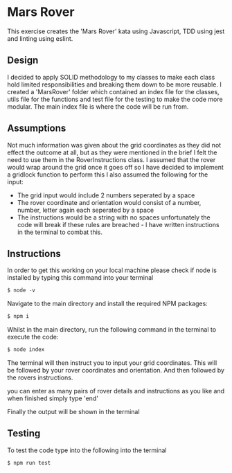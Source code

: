 # Mars Rover

This exercise creates the 'Mars Rover' kata using Javascript, TDD using jest and linting using eslint.

## Design
I decided to apply SOLID methodology to my classes to make each class hold limited responsibilities and breaking them down to be more reusable.
I created a 'MarsRover' folder which contained an index file for the classes, utils file for the functions and test file for the testing to make the code more modular.
The main index file is where the code will be run from.

## Assumptions
Not much information was given about the grid coordinates as they did not effect the outcome at all, but as they were mentioned in the brief I felt the need to use them in the RoverInstructions class. I assumed that the rover would wrap around the grid once it goes off so I have decided to implement a gridlock function to perform this
I also assumed the following for the input:
* The grid input would include 2 numbers seperated by a space
* The rover coordinate and orientation would consist of a number, number, letter again each seperated by a space
* The instructions would be a string with no spaces
unfortunately the code will break if these rules are breached - I have written instructions in the terminal to combat this.

## Instructions 
In order to get this working on your local machine please check if node is installed by typing this command into your terminal

```js
$ node -v
```
Navigate to the main directory and install the required NPM packages:
```js
$ npm i
```
Whilst in the main directory, run the following command in the terminal to execute the code:
```js
$ node index
```
The terminal will then instruct you to input your grid coordinates. This will be followed by your rover coordinates and orientation. And then followed by the rovers instructions.

you can enter as many pairs of rover details and instructions as you like  and when finished simply type 'end'

Finally the output will be shown in the terminal 

## Testing
To test the code type into the following into the terminal
```js
$ npm run test
```